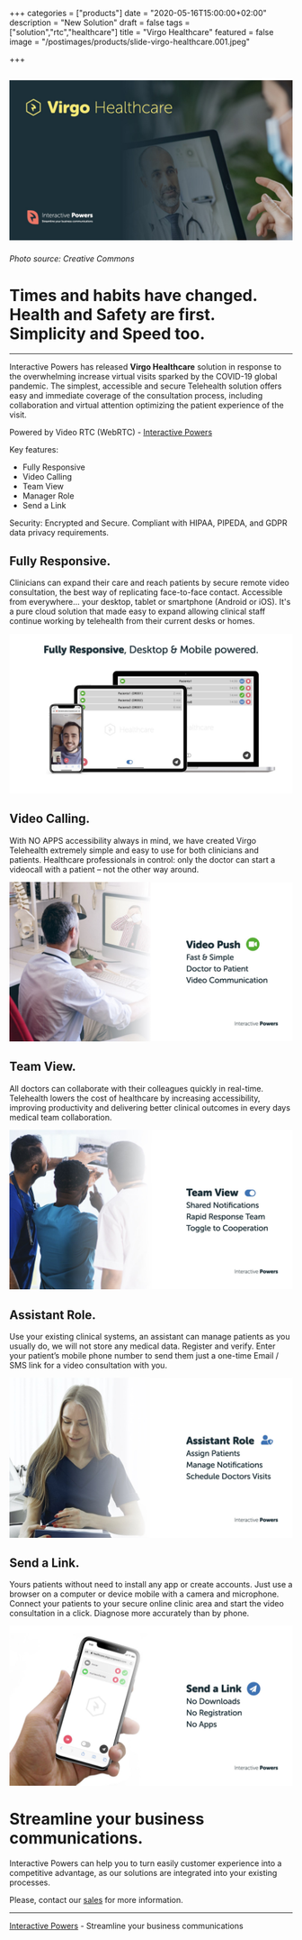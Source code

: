 +++
categories = ["products"]
date = "2020-05-16T15:00:00+02:00"
description = "New Solution"
draft = false
tags = ["solution","rtc","healthcare"]
title = "Virgo Healthcare"
featured = false
image = "/postimages/products/slide-virgo-healthcare.001.jpeg"

+++

![Virgo Heathcare](/postimages/products/slide-virgo-healthcare.001.jpeg)
-------
###### Photo source: Creative Commons

#	Times and habits have changed. Health and Safety are first. Simplicity and Speed too.
---

Interactive Powers has released **Virgo Healthcare** solution in response to the overwhelming increase virtual visits sparked by the COVID-19 global pandemic. The simplest,  accessible and secure Telehealth solution offers easy and immediate coverage of the consultation process, including collaboration and virtual attention optimizing the patient experience of the visit.  

Powered by Video RTC (WebRTC) - [Interactive Powers](http://www.ivrpowers.com/)

Key features:

* Fully Responsive
* Video Calling
* Team View
* Manager Role
* Send a Link

Security: Encrypted and Secure. Compliant with HIPAA, PIPEDA, and GDPR data privacy requirements.

## Fully Responsive.

Clinicians can expand their care and reach patients by secure remote video consultation, the best way of replicating face-to-face contact. Accessible from everywhere... your desktop, tablet or smartphone (Android or iOS). It's a pure cloud solution that made easy to expand allowing clinical staff continue working by telehealth from their current desks or homes.

![Virgo Healthcare - Fully Responsive](/postimages/products/slide-virgo-healthcare.002.jpeg)

## Video Calling.

With NO APPS accessibility always in mind, we have created Virgo Telehealth extremely simple and easy to use for both clinicians and patients.  Healthcare professionals in control: only the doctor can start a videocall with a patient – not the other way around.

![Virgo Healthcare - Video Push](/postimages/products/slide-virgo-healthcare.003.jpeg)

## Team View.

All doctors can collaborate with their colleagues quickly in real-time. Telehealth lowers the cost of healthcare by increasing accessibility, improving productivity and delivering better clinical outcomes in every days medical team collaboration.


![Virgo Healthcare - Team View](/postimages/products/slide-virgo-healthcare.004.jpeg)

## Assistant Role.

Use your existing clinical systems, an assistant can manage patients as you usually do, we will not store any medical data. Register and verify.  Enter your patient’s mobile phone number to send them just a one-time Email / SMS link for a video consultation with you.

![Virgo Healthcare - Assistant Role](/postimages/products/slide-virgo-healthcare.005.jpeg)

## Send a Link.

Yours patients without need to install any app or create accounts. Just use a browser on a computer or device mobile with a camera and microphone.  Connect your patients to your secure online clinic area and start the video consultation in a click. Diagnose more accurately than by phone.

![Virgo Healthcare - Send a Link](/postimages/products/slide-virgo-healthcare.006.jpeg)

# Streamline your business communications.

Interactive Powers can help you to turn easily customer experience into a competitive advantage, as our solutions are integrated into your existing processes.

Please, contact our [sales](https://www.ivrpowers.com/support-services/) for more information.

---
[Interactive Powers](http://www.ivrpowers.com/) - Streamline your business communications
